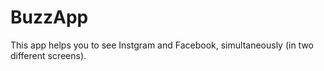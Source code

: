 # BuzzApp

This app helps you to see Instgram and Facebook, simultaneously (in two different screens).
